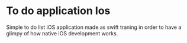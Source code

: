 # To do application Ios

Simple to do list iOS application made as swift traning in order to have a glimpy of how native iOS development works. 
